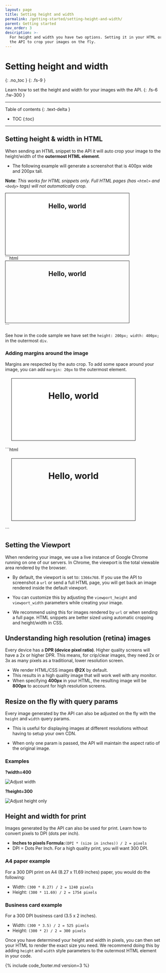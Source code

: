```yaml
---
layout: page
title: Setting height and width
permalink: /getting-started/setting-height-and-width/
parent: Getting started
nav_order: 3
description: >-
  For height and width you have two options. Setting it in your HTML or using
  the API to crop your images on the fly. 
---
```

# Setting height and width
{: .no_toc }
{: .fs-9 }

Learn how to set the height and width for your images with the API.
{: .fs-6 .fw-300 }

<hr>

Table of contents
{: .text-delta }
- TOC
{:toc}

<hr>

## Setting height & width in HTML

When sending an HTML snippet to the API it will auto crop your image to the height/width of the **outermost HTML element**. 

- The following example will generate a screenshot that is 400px wide and 200px tall.

**Note**: _This works for HTML snippets only. Full HTML pages (has `<html>` and `<body>` tags) will not automatically crop._

<div class="code-example" markdown="1">
<div class="hcti-container">
  <div style="height: 200px; width: 400px; border: 1px solid; text-align: center; background-color: white;">
    <h2>Hello, world</h2>
  </div>
</div>

</div>
```html
<div style="height: 200px; width: 400px; border: 1px solid; text-align: center;">
  <h2>Hello, world</h2>
</div>
```

See how in the code sample we have set the `height: 200px; width: 400px;` in the outermost `div`.

### Adding margins around the image

Margins are respected by the auto crop. To add some space around your image, you can add `margin: 20px` to the outermost element.

<div class="code-example" markdown="1">

<div class="hcti-container">
  <div style="height: 200px; width: 400px; margin: 20px; border: 1px solid; text-align: center; background-color: white;">
    <h1>Hello, world</h1>
  </div>
</div>

</div>
```html
<div style="height: 200px; width: 400px; margin: 20px; border: 1px solid; text-align: center;">
  <h1>Hello, world</h1>
</div>
```

## Setting the Viewport

When rendering your image, we use a live instance of Google Chrome running on one of our servers. In Chrome, the viewport is the total viewable area rendered
by the browser. 

- By default, the viewport is set to: `1366x768`. If you use the API to screenshot a `url` or send a full HTML page, you will get back an image
rendered inside the default viewport.

- You can customize this by adjusting the `viewport_height` and `viewport_width` parameters while creating your image.

- We recommend using this for images rendered by `url` or when sending a full page. HTML snippets are better sized using automatic cropping and height/width in CSS.

## Understanding high resolution (retina) images

Every device has a **DPR (device pixel ratio)**. Higher quality screens will have a 2x or higher DPR. This means, for crip/clear images, they need 2x or 3x as many pixels
as a traditional, lower resolution screen.

- We render HTML/CSS images **@2X** by default. 
- This results in a high quality image that will work well with any monitor. 
- When specifying **400px** in your HTML, the resulting image will be **800px** to account for high resolution screens.

## Resize on the fly with query params

Every image generated by the API can also be adjusted on the fly with the `height` and `width` query params.

- This is useful for displaying images at different resolutions without having to setup your own CDN.

- When only one param is passed, the API will maintain the aspect ratio of the original image.

### Examples

**?width=400**

<img
  alt="Adjust width"
  ix-path="/assets/images/w400.jpeg"
  sizes="400px"
  ix-params='{
    "w": 400,
    "format": "auto"
  }'>

**?height=300**

<img
  alt="Adjust height only"
  ix-path="/assets/images/h300.jpeg"
  sizes="400px"
  ix-params='{
    "w": 400,
    "format": "auto"
  }'>

## Height and width for print

Images generated by the API can also be used for print. Learn how to convert pixels to DPI (dots per inch).

- **Inches to pixels Formula:**`(DPI * (size in inches)) / 2 = pixels`
- DPI = Dots Per Inch. For a high quality print, you will want 300 DPI.

### A4 paper example

For a 300 DPI print on A4 \(8.27 x 11.69 inches\) paper, you would do the following:

- Width: `(300 * 8.27) / 2 = 1240 pixels`
- Height: `(300 * 11.69) / 2 = 1754 pixels`

### Business card example

For a 300 DPI business card \(3.5 x 2 inches\).

- Width: `(300 * 3.5) / 2 = 525 pixels`
- Height: `(300 * 2) / 2 = 300 pixels`

Once you have determined your height and width in pixels, you can then set your HTML to render the exact size you need. We recommend doing this by adding `height` and `width` style parameters to the outermost HTML element in your code.

{% include code_footer.md version=3 %}
